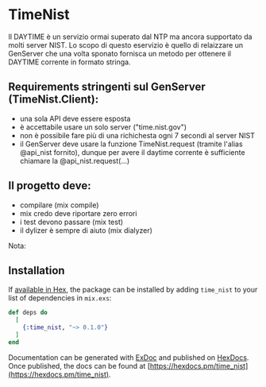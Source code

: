 # TimeNist

Il DAYTIME è un servizio ormai superato dal NTP ma ancora supportato da molti server NIST.
Lo scopo di questo eservizio è quello di relaizzare un GenServer che una volta sponato fornisca un metodo per
ottenere il DAYTIME corrente in formato stringa.

## Requirements stringenti sul GenServer (TimeNist.Client):
- una sola API deve essere esposta
- è accettabile usare un solo server ("time.nist.gov")
- non è possibile fare più di una richichesta ogni 7 secondi al server NIST
- il GenServer deve usare la funzione TimeNist.request (tramite l'alias @api_nist fornito), dunque per avere il daytime corrente è sufficiente chiamare la @api_nist.request(...)

## Il progetto deve:

- compilare (mix compile)
- mix credo deve riportare zero errori
- i test devono passare (mix test)
- il dylizer è sempre di aiuto (mix dialyzer)

Nota:

## Installation

If [available in Hex](https://hex.pm/docs/publish), the package can be installed
by adding `time_nist` to your list of dependencies in `mix.exs`:

```elixir
def deps do
  [
    {:time_nist, "~> 0.1.0"}
  ]
end
```

Documentation can be generated with [ExDoc](https://github.com/elixir-lang/ex_doc)
and published on [HexDocs](https://hexdocs.pm). Once published, the docs can
be found at [https://hexdocs.pm/time_nist](https://hexdocs.pm/time_nist).

